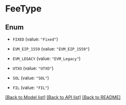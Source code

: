 # FeeType

## Enum


* `FIXED` (value: `"Fixed"`)

* `EVM_EIP_1559` (value: `"EVM_EIP_1559"`)

* `EVM_LEGACY` (value: `"EVM_Legacy"`)

* `UTXO` (value: `"UTXO"`)

* `SOL` (value: `"SOL"`)

* `FIL` (value: `"FIL"`)


[[Back to Model list]](../README.md#documentation-for-models) [[Back to API list]](../README.md#documentation-for-api-endpoints) [[Back to README]](../README.md)


